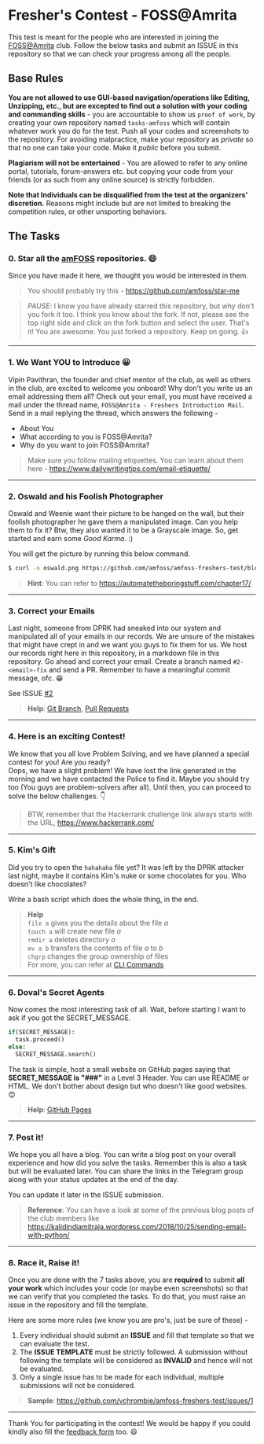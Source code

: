 # Fresher's Contest - FOSS@Amrita

This test is meant for the people who are interested in joining the [FOSS@Amrita](https://github.com/amfoss) club.
Follow the below tasks and submit an ISSUE in this repository so that we can check your progress among all the people.

## Base Rules

**You are not allowed to use GUI-based navigation/operations like Editing, Unzipping, etc., but are excepted to find out a solution with your coding and commanding skills** - you are accountable to show us ```proof of work```, by creating your own repository named `tasks-amfoss` which will contain whatever work you do for the test. Push all your codes and screenshots to the repository. For avoiding malpractice, make your repository as  _private_  so that no one can take your code. Make it _public_ before you submit.

**Plagiarism will not be entertained** - You are allowed to refer to any online portal, tutorials, forum-answers etc. but copying your code from your friends (or as such from any online source) is strictly forbidden. 

**Note that Individuals can be disqualified from the test at the organizers' discretion.** Reasons might include but are not limited to breaking the competition rules, or other unsporting behaviors.

## The Tasks

### 0. Star all the [amFOSS](https://github.com/amfoss) repositories. :smile:

Since you have made it here, we thought you would be interested in them.

> You should probably try this - https://github.com/amfoss/star-me

> *PAUSE*: I know you have already starred this repository, but why don't you fork it too. I think you know about the fork. If not, please see the top right side and click on the fork button and select the user. That's it! You are awesome. You just forked a repository. Keep on going. :+1:

---------------------------

### 1.  We Want YOU to Introduce :grinning:

Vipin Pavithran, the founder and chief mentor of the club, as well as others in the club,  are excited to welcome you onboard! Why don't you write us an email addressing them all? Check out your email, you must have received a mail under the thread name, `FOSS@Amrita - Freshers Introduction Mail`.  Send in a mail replying the thread, which answers the following -

   - About You
   - What according to you is FOSS@Amrita?
   - Why do you want to join FOSS@Amrita?

> Make sure you follow mailing etiquettes. You can learn about them here - https://www.dailywritingtips.com/email-etiquette/

---------------------------

### 2. Oswald and his Foolish Photographer

Oswald and Weenie want their picture to be hanged on the wall, but their foolish photographer he gave them a manipulated image. Can you help them to fix it? Btw, they also wanted it to be a Grayscale image. So, get started and earn some *Good Karma*. :)

You will get the picture by running this below command.

```bash
$ curl -o oswald.png https://github.com/amfoss/amfoss-freshers-test/blob/master/assets/oswald.png
```

> **Hint**: You can refer to https://automatetheboringstuff.com/chapter17/

---------------------------

### 3.  Correct your Emails

Last night, someone from DPRK had sneaked into our system and manipulated all of your emails in our records. We are unsure of the mistakes that might have crept in and we want you guys to fix them for us.  We host our records right here in this repository, in a markdown file in this repository. Go ahead and correct *your* email. Create a branch named `#2-<email>-fix` and send a PR. Remember to have a meaningful commit message, ofc. :grin:

See ISSUE [#2](https://github.com/amfoss/amfoss-freshers-test/issues/2)

> **Help**: [Git Branch](https://www.git-scm.com/docs/git-branch/1.7.10), [Pull Requests](https://help.github.com/en/articles/about-pull-requests)

---------------------------

### 4.  Here is an exciting Contest!

We know that you all love Problem Solving, and we have planned a special contest for you! Are you ready?  
Oops, we have a slight problem! We have lost the link generated in the morning and we have contacted the Police to find it. Maybe you should try too (You guys are problem-solvers after all). Until then, you can proceed to solve the below challenges. :point_down:

> BTW, remember that the Hackerrank challenge link always starts with the URL, https://www.hackerrank.com/

---------------------------

### 5.  Kim's Gift 

Did you try to open the `hahahaha` file yet? It was left by the DPRK attacker last night, maybe it contains Kim's nuke or some chocolates for you. Who doesn't like chocolates?

Write a bash script which does the whole thing, in the end.

> **Help** </br>
`file a` gives you the details about the file *a* </br>
`touch a` will create new file *a* </br>
`rmdir a` deletes directory *a* </br>
`mv a b` transfers the contents of file *a* to *b* </br>
`chgrp` changes the group ownership of files </br>
For more, you can refer at [CLI Commands](https://en.wikibooks.org/wiki/Guide_to_Unix/Commands/File_System_Utilities)

---------------------------

### 6. Doval's Secret Agents  

Now comes the most interesting task of all. Wait, before starting I want to ask if you got the SECRET_MESSAGE.

```python
if(SECRET_MESSAGE):
  task.proceed()
else:
  SECRET_MESSAGE.search()
```

The task is simple, host a small website on GitHub pages saying that **SECRET_MESSAGE is "###"** in a Level 3 Header. You can use README or HTML. We don't bother about design but who doesn't like good websites. :blush:

> **Help**: [GitHub Pages](https://pages.github.com/)

---------------------------

### 7.  Post it!

We hope you all have a blog. You can write a blog post on your overall experience and how did you solve the tasks. Remember this is also a task but will be evaluated later. You can share the links in the Telegram group along with your status updates at the end of the day.

You can update it later in the ISSUE submission.

> **Reference**: You can have a look at some of the previous blog posts of the club members like https://kalidindiamitraja.wordpress.com/2018/10/25/sending-email-with-python/

---------------------------

### 8. Race it, Raise it!  

Once you are done with the 7 tasks above, you are **required** to submit **all your work** which includes your code (or maybe even screenshots) so that we can verify that you completed the tasks.
To do that, you must raise an issue in the repository and fill the template.

Here are some more rules (we know you are pro's, just be sure of these) -
1.  Every individual should submit an **ISSUE** and fill that template so that we can evaluate the test. 
2.  The **ISSUE TEMPLATE** must be strictly followed. A submission without following the template will be considered as  **INVALID** and hence will not be evaluated.
3.  Only a single issue has to be made for each individual, multiple submissions will not be considered.

> **Sample**: https://github.com/vchrombie/amfoss-freshers-test/issues/1
---------------------------

Thank You for participating in the contest!
We would be happy if you could kindly also fill the [feedback form](https://goo.gl/forms/QeU76AlyOTODS0vt1) too. :smiley:
